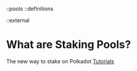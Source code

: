 ::pools
::definitions

::external

# What are Staking Pools?

The new way to stake on Polkadot
[Tutorials](https://polkadot.network/)